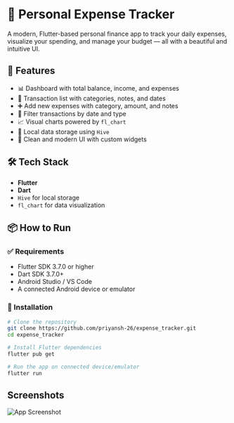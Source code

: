 # 💸 Personal Expense Tracker

A modern, Flutter-based personal finance app to track your daily expenses, visualize your spending, and manage your budget — all with a beautiful and intuitive UI.
## 🚀 Features

- 📊 Dashboard with total balance, income, and expenses
- 🧾 Transaction list with categories, notes, and dates
- ➕ Add new expenses with category, amount, and notes
- 📅 Filter transactions by date and type
- 📈 Visual charts powered by `fl_chart`
- 💾 Local data storage using `Hive`
- 🎨 Clean and modern UI with custom widgets

## 🛠 Tech Stack

- **Flutter**
- **Dart**
- `Hive` for local storage
- `fl_chart` for data visualization

## 📦 How to Run

### ✅ Requirements
- Flutter SDK 3.7.0 or higher
- Dart SDK 3.7.0+
- Android Studio / VS Code
- A connected Android device or emulator

### 🚧 Installation

```bash
# Clone the repository
git clone https://github.com/priyansh-26/expense_tracker.git
cd expense_tracker

# Install Flutter dependencies
flutter pub get

# Run the app on connected device/emulator
flutter run
```

## Screenshots

![App Screenshot](https://drive.google.com/file/d/1gPgO765KZYXjRkGhBE6hDMzNgvzfSusY/view?usp=sharing)

